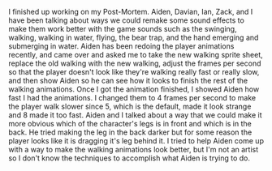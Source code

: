 I finished up working on my Post-Mortem. Aiden, Davian, Ian, Zack, and I have been talking about ways we could remake some sound effects to make them work better with the game sounds such as the swinging, walking, walking in water, flying, the bear trap, and the hand emerging and submerging in water. Aiden has been redoing the player animations recently, and came over and asked me to take the new walking sprite sheet, replace the old walking with the new walking, adjust the frames per second so that the player doesn't look like they're walking really fast or really slow, and then show Aiden so he can see how it looks to finish the rest of the walking animations. Once I got the animation finished, I showed Aiden how fast I had the animations. I changed them to 4 frames per second to make the player walk slower since 5, which is the default, made it look strange and 8 made it too fast. Aiden and I talked about a way that we could make it more obvious which of the character's legs is in front and which is in the back. He tried making the leg in the back darker but for some reason the player looks like it is dragging it's leg behind it. I tried to help Aiden come up with a way to make the walking animations look better, but I'm not an artist so I don't know the techniques to accomplish what Aiden is trying to do. 
